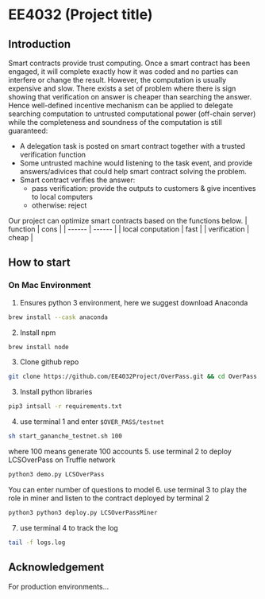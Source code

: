# EE4032 (Project title)

## Introduction 

Smart contracts provide trust computing. Once a smart contract has been engaged, it will complete exactly how it was coded and no parties can interfere or change the result. However, the computation is usually expensive and slow. There exists a set of problem where there is sign showing that verification on answer is cheaper than searching the answer.  Hence well-defined incentive mechanism can be applied to delegate searching computation to untrusted computational power (off-chain server) while the completeness and soundness of the computation is still guaranteed: 

- A delegation task is posted on smart contract together with a trusted verification function
- Some untrusted machine would listening to the task event, and provide answers/adivices that could help smart contract solving the problem.
- Smart contract verifies the answer:
    - pass verification: provide the outputs to customers & give incentives to local computers
    - otherwise: reject

Our project can optimize smart contracts based on the functions below.
| function | cons |
| ------ | ------ |
| local conputation | fast  |
| verification  | cheap |





## How to start 
### On Mac Environment
1. Ensures python 3 environment, here we suggest download Anaconda
```sh
brew install --cask anaconda
```
2. Install npm
```sh
brew install node
```
3. Clone github repo
```sh
git clone https://github.com/EE4032Project/OverPass.git && cd OverPass
```
3. Install python libraries
```sh
pip3 intsall -r requirements.txt
```
4. use terminal 1 and enter `$OVER_PASS/testnet`
```sh
sh start_gananche_testnet.sh 100
```
where 100 means generate 100 accounts
5. use terminal 2 to  deploy LCSOverPass on Truffle network
```sh
python3 demo.py LCSOverPass
```
You can enter number of questions to model
6. use terminal 3 to play the role in miner and listen to the contract deployed by terminal 2
```sh
python3 python3 deploy.py LCSOverPassMiner 
```
7. use terminal 4 to track the log
```sh
tail -f logs.log
```

## Acknowledgement 





For production environments...

```sh

```



